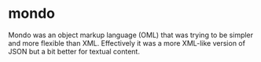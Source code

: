 mondo
=====

Mondo was an object markup language (OML) that was trying to be simpler and more flexible than XML.  Effectively it was a more XML-like version of JSON but a bit better for textual content.